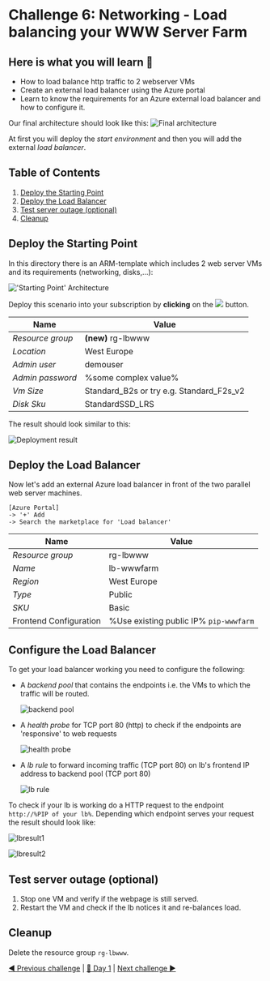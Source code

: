 # Challenge 6: Networking - Load balancing your WWW Server Farm

## Here is what you will learn 🎯

- How to load balance http traffic to 2 webserver VMs
- Create an external load balancer using the Azure portal
- Learn to know the requirements for an Azure external load balancer and how to configure it.

Our final architecture should look like this:
![Final architecture](./images/finalArchitecture.png)  

At first you will deploy the _start environment_ and then you will add the external _load balancer_.

## Table of Contents

1. [Deploy the Starting Point](#deploy-the-starting-point)
2. [Deploy the Load Balancer](#deploy-the-load-balancer)
3. [Test server outage (optional)](#test-server-outage-optional)
4. [Cleanup](#cleanup)

## Deploy the Starting Point

In this directory there is an ARM-template which includes 2 web server VMs and its requirements (networking, disks,...):  

!['Starting Point' Architecture](./images/startingpoint01.png)  

Deploy this scenario into your subscription by **clicking** on the <a href="https://portal.azure.com/#create/Microsoft.Template/uri/https%3A%2F%2Fraw.githubusercontent.com%2Fazuredevcollege%2Ftrainingdays%2Fmaster%2Fday1%2Fchallenge-06%2Fchallengestart%2Fchallengestart.json"><img src="./challengestart/deploytoazure.png"/></a>
button.  

| Name | Value |
|---|---|
| _Resource group_  |  **(new)** rg-lbwww |
| _Location_  |  West Europe |
| _Admin user_  |  demouser |
| _Admin password_  |  %some complex value%|
| _Vm Size_  |  Standard_B2s  or try e.g. Standard_F2s_v2 |
| _Disk Sku_  |  StandardSSD_LRS |  
  
The result should look similar to this:

![Deployment result](./images/startingpoint02.png)  

## Deploy the Load Balancer

Now let's add an external Azure load balancer in front of the two parallel web server machines.  

```
[Azure Portal] 
-> '+' Add 
-> Search the marketplace for 'Load balancer'
```  

| Name | Value |
|---|---|
| _Resource group_  |  rg-lbwww |
| _Name_  | lb-wwwfarm |
| _Region_  |  West Europe |
| _Type_  |  Public |
| _SKU_  |  Basic |
| Frontend Configuration  |  %Use existing public IP% `pip-wwwfarm` |

## Configure the Load Balancer

To get your load balancer working you need to configure the following:

- A _backend pool_ that contains the endpoints i.e. the VMs to which the traffic will be routed.

  ![backend pool](./images/lbconfig01.png)
- A _health probe_ for TCP port 80 (http) to check if the endpoints are 'responsive' to web requests

  ![health probe](./images/lbconfig02.png)
- A _lb rule_ to forward incoming traffic (TCP port 80) on lb's frontend IP address to backend pool (TCP port 80)

  ![lb rule](./images/lbconfig03.png)

To check if your lb is working do a HTTP request to the endpoint `http://%PIP of your lb%`. Depending which endpoint serves your request the result should look like:

  ![lbresult1](./images/lbresult1.png)

  ![lbresult2](./images/lbresult2.png)

## Test server outage (optional)

1. Stop one VM and verify if the webpage is still served.  
2. Restart the VM and check if the lb notices it and re-balances load.

## Cleanup

Delete the resource group `rg-lbwww`.

[◀ Previous challenge](../challenge-05/README.md) | [🔼 Day 1](../README.md) | [Next challenge ▶](../challenge-07/README.md)